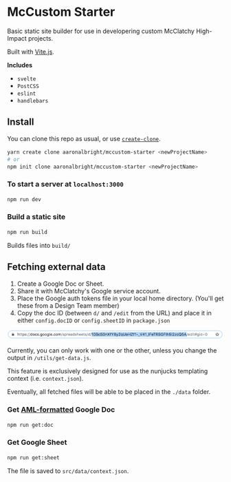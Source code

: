 # McCustom Starter

Basic static site builder for use in developering custom McClatchy High-Impact projects.

Built with [Vite.js](https://vitejs.dev/).

**Includes**

- `svelte`
- `PostCSS`
- `eslint`
- `handlebars`

## Install

You can clone this repo as usual, or use [`create-clone`](https://github.com/rdmurphy/create-clone).

```sh
yarn create clone aaronalbright/mccustom-starter <newProjectName>
# or
npm init clone aaronalbright/mccustom-starter <newProjectName>
```

### To start a server at `localhost:3000`

```sh
npm run dev
```

### Build a static site

```sh
npm run build
```

Builds files into `build/`

## Fetching external data

1. Create a Google Doc or Sheet.
2. Share it with McClatchy's Google service account.
3. Place the Google auth tokens file in your local home directory. (You'll get these from a Design Team member)
4. Copy the doc ID (between `d/` and `/edit` from the URL) and place it in either `config.docID` or `config.sheetID` in `package.json`

![docID](docs/img/google-id.png)

Currently, you can only work with one or the other, unless you change the output in `/utils/get-data.js`.

This feature is exclusively designed for use as the nunjucks templating context (i.e. `context.json`).

Eventually, all fetched files will be able to be placed in the `./data` folder.

### Get [AML-formatted](http://archieml.org/) Google Doc

```sh
npm run get:doc
```

### Get Google Sheet

```sh
npm run get:sheet
```

The file is saved to `src/data/context.json`.